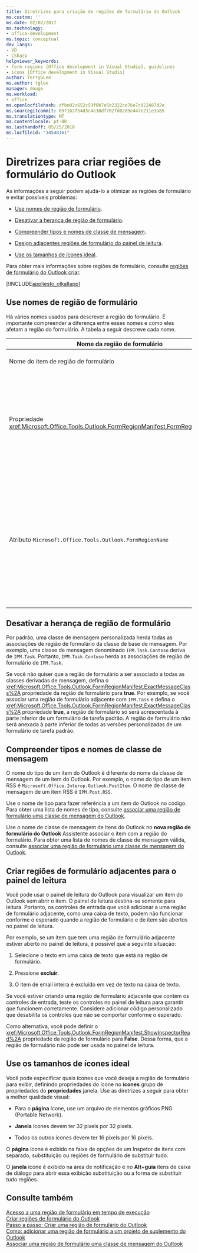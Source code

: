 ```yaml
---
title: Diretrizes para criação de regiões de formulário do Outlook
ms.custom: ''
ms.date: 02/02/2017
ms.technology:
- office-development
ms.topic: conceptual
dev_langs:
- VB
- CSharp
helpviewer_keywords:
- form regions [Office development in Visual Studio], guidelines
- icons [Office development in Visual Studio]
author: TerryGLee
ms.author: tglee
manager: douge
ms.workload:
- office
ms.openlocfilehash: dfbe02c652c53f0b7e5b2322ce76e7c022487d2e
ms.sourcegitcommit: 697162f54d3c4e30df702fd0289e447e211e3a85
ms.translationtype: MT
ms.contentlocale: pt-BR
ms.lasthandoff: 05/25/2018
ms.locfileid: "34548161"
---
```

# <a name="guidelines-to-create-outlook-form-regions"></a>Diretrizes para criar regiões de formulário do Outlook
  As informações a seguir podem ajudá-lo a otimizar as regiões de formulário e evitar possíveis problemas:  
  
-   [Use nomes de região de formulário](#UsingFormRegions).  
  
-   [Desativar a herança de região de formulário](#DisablingInheritance).  
  
-   [Compreender tipos e nomes de classe de mensagem](#ClassNames).  
  
-   [Design adjacentes regiões de formulário do painel de leitura](#ReadingPane).  
  
-   [Use os tamanhos de ícones ideal](#UsingOptimal).  
  
 Para obter mais informações sobre regiões de formulário, consulte [regiões de formulário do Outlook criar](../vsto/creating-outlook-form-regions.md).  
  
 [!INCLUDE[appliesto_olkallapp](../vsto/includes/appliesto-olkallapp-md.md)]  
  
##  <a name="UsingFormRegions"></a> Use nomes de região de formulário  
 Há vários nomes usados para descrever a região do formulário. É importante compreender a diferença entre esses nomes e como eles afetam a região do formulário. A tabela a seguir descreve cada nome.  
  
|Nome da região de formulário|Descrição|  
|----------------------|-----------------|  
|Nome do item de região de formulário|O nome que você especificar para o **região de formulário do Outlook** item o **Adicionar Novo Item** caixa de diálogo. Este é o nome do arquivo de código de região de formulário que aparece no **Gerenciador de soluções**.|  
|Propriedade <xref:Microsoft.Office.Tools.Outlook.FormRegionManifest.FormRegionName%2A>|Especificar esse nome no **fornecer um texto descritivo e selecione suas preferências de exibição** página do **nova região de formulário do Outlook** assistente. Esse nome é exibido como o **FormRegionName** propriedade o **propriedades** janela.<br /><br /> Use o <xref:Microsoft.Office.Tools.Outlook.FormRegionManifest.FormRegionName%2A> propriedade para especificar o rótulo que identifica a região do formulário na interface de usuário (UI) do Outlook. Para regiões de formulário separado, esse nome é exibido como um botão na faixa de opções do item do Outlook.<br /><br /> Para regiões de formulário adjacentes, esse nome é exibido como texto de cabeçalho acima a região do formulário.|  
|Atributo `Microsoft.Office.Tools.Outlook.FormRegionName`|Quando você adiciona um **região de formulário do Outlook** item ao projeto, o Visual Studio define essa propriedade como o nome totalmente qualificado da região de formulário. O nome totalmente qualificado do padrão é o nome do suplemento do VSTO conectado com o nome da região do formulário por um ponto — por exemplo, `OutlookAddIn1.FormRegion1`.<br /><br /> Esse nome totalmente qualificado também aparece como um atributo na parte superior da classe de fábrica de região de formulário.<br /><br /> Use o `Microsoft.Office.Tools.Outlook.FormRegionName` atributo para identificar exclusivamente a região de formulário em todos os Outlook suplementos do VSTO. Você não pode alterar o valor da `Microsoft.Office.Tools.Outlook.FormRegionName` atributo renomear o item de região de formulário ou alterando o <xref:Microsoft.Office.Tools.Outlook.FormRegionManifest.FormRegionName%2A> propriedade. Para alterar esse nome, você deve modificar o `Microsoft.Office.Tools.Outlook.FormRegionName` atributo no arquivo de código de região de formulário.|  
  
##  <a name="DisablingInheritance"></a> Desativar a herança de região de formulário  
 Por padrão, uma classe de mensagem personalizada herda todas as associações de região de formulário da classe de base de mensagem. Por exemplo, uma classe de mensagem denominado `IPM.Task.Contoso` deriva de `IPM.Task`. Portanto, `IPM.Task.Contoso` herda as associações de região de formulário de `IPM.Task`.  
  
 Se você não quiser que a região de formulário a ser associado a todas as classes derivadas de mensagem, defina o <xref:Microsoft.Office.Tools.Outlook.FormRegionManifest.ExactMessageClass%2A> propriedade da região de formulário para **true**. Por exemplo, se você associar uma região de formulário adjacente com `IPM.Task` e defina o <xref:Microsoft.Office.Tools.Outlook.FormRegionManifest.ExactMessageClass%2A> propriedade **true**, a região de formulário só será acrescentada à parte inferior de um formulário de tarefa padrão. A região de formulário não será anexada à parte inferior de todas as versões personalizadas de um formulário de tarefa padrão.  
  
##  <a name="ClassNames"></a> Compreender tipos e nomes de classe de mensagem  
 O nome do tipo de um item do Outlook é diferente do nome da classe de mensagem de um item do Outlook. Por exemplo, o nome do tipo de um item RSS é `Microsoft.Office.Interop.Outlook.PostItem`. O nome de classe de mensagem de um item RSS é `IPM.Post.RSS`.  
  
 Use o nome de tipo para fazer referência a um item do Outlook no código. Para obter uma lista de nomes de tipo, consulte [associar uma região de formulário uma classe de mensagem do Outlook](../vsto/associating-a-form-region-with-an-outlook-message-class.md).  
  
 Use o nome de classe de mensagem de itens do Outlook no **nova região de formulário do Outlook** Assistente associar o item com a região do formulário. Para obter uma lista de nomes de classe de mensagem válida, consulte [associar uma região de formulário uma classe de mensagem do Outlook](../vsto/associating-a-form-region-with-an-outlook-message-class.md).  
  
##  <a name="ReadingPane"></a> Criar regiões de formulário adjacentes para o painel de leitura  
 Você pode usar o painel de leitura do Outlook para visualizar um item do Outlook sem abrir o item. O painel de leitura destina-se somente para leitura. Portanto, os controles de entrada que você adicionar a uma região de formulário adjacente, como uma caixa de texto, podem não funcionar conforme o esperado quando a região de formulário e de item são abertos no painel de leitura.  
  
 Por exemplo, se um item que tem uma região de formulário adjacente estiver aberto no painel de leitura, é possível que a seguinte situação:  
  
1.  Selecione o texto em uma caixa de texto que está na região de formulário.  
  
2.  Pressione **excluir**.  
  
3.  O item de email inteira é excluído em vez de texto na caixa de texto.  
  
 Se você estiver criando uma região de formulário adjacente que contém os controles de entrada, teste os controles no painel de leitura para garantir que funcionem corretamente. Considere adicionar código personalizado que desabilita os controles que não se comportar conforme o esperado.  
  
 Como alternativa, você pode definir o <xref:Microsoft.Office.Tools.Outlook.FormRegionManifest.ShowInspectorRead%2A> propriedade da região de formulário para **False**. Dessa forma, que a região de formulário não pode ser usada no painel de leitura.  
  
##  <a name="UsingOptimal"></a> Use os tamanhos de ícones ideal  
 Você pode especificar quais ícones que você deseja a região de formulário para exibir, definindo propriedades do ícone no **ícones** grupo de propriedades do **propriedades** janela. Use as diretrizes a seguir para obter a melhor qualidade visual:  
  
-   Para o **página** ícone, use um arquivo de elementos gráficos PNG (Portable Network).  
  
-   **Janela** ícones devem ter 32 pixels por 32 pixels.  
  
-   Todos os outros ícones devem ter 16 pixels por 16 pixels.  
  
 O **página** ícone é exibido na faixa de opções de um Inspetor de itens com separado, substituição ou regiões de formulário de substituir tudo.  
  
 O **janela** ícone é exibido na área de notificação e no **Alt**+**guia** itens de caixa de diálogo para abrir essa exibição substituição ou a forma de substituir tudo regiões.  
  
## <a name="see-also"></a>Consulte também  
 [Acesso a uma região de formulário em tempo de execução](../vsto/accessing-a-form-region-at-run-time.md)   
 [Criar regiões de formulário do Outlook](../vsto/creating-outlook-form-regions.md)   
 [Passo a passo: Criar uma região de formulário do Outlook](../vsto/walkthrough-designing-an-outlook-form-region.md)   
 [Como: adicionar uma região de formulário a um projeto de suplemento do Outlook](../vsto/how-to-add-a-form-region-to-an-outlook-add-in-project.md)   
 [Associar uma região de formulário uma classe de mensagem do Outlook](../vsto/associating-a-form-region-with-an-outlook-message-class.md)  
  
  